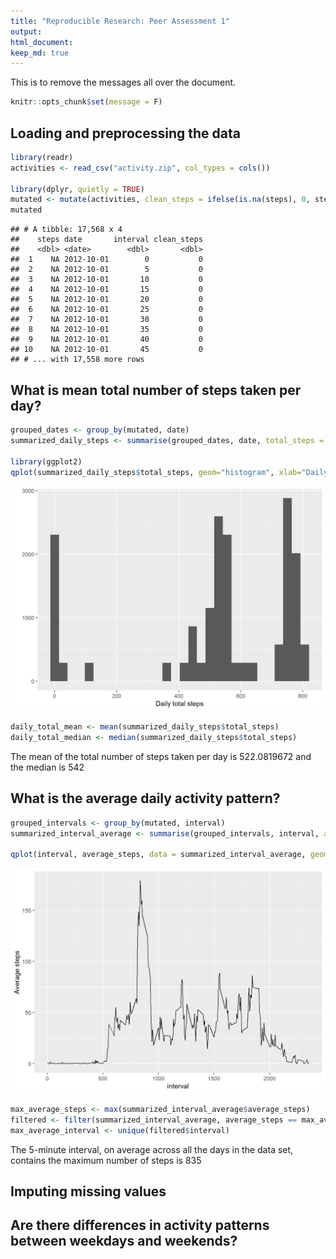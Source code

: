 ```yaml
---
title: "Reproducible Research: Peer Assessment 1"
output: 
html_document:
keep_md: true
---
```


This is to remove the messages all over the document.

```r
knitr::opts_chunk$set(message = F)
```


## Loading and preprocessing the data

```r
library(readr)
activities <- read_csv("activity.zip", col_types = cols())

library(dplyr, quietly = TRUE)
mutated <- mutate(activities, clean_steps = ifelse(is.na(steps), 0, steps))
mutated
```

```
## # A tibble: 17,568 x 4
##    steps date       interval clean_steps
##    <dbl> <date>        <dbl>       <dbl>
##  1    NA 2012-10-01        0           0
##  2    NA 2012-10-01        5           0
##  3    NA 2012-10-01       10           0
##  4    NA 2012-10-01       15           0
##  5    NA 2012-10-01       20           0
##  6    NA 2012-10-01       25           0
##  7    NA 2012-10-01       30           0
##  8    NA 2012-10-01       35           0
##  9    NA 2012-10-01       40           0
## 10    NA 2012-10-01       45           0
## # ... with 17,558 more rows
```


## What is mean total number of steps taken per day?

```r
grouped_dates <- group_by(mutated, date)
summarized_daily_steps <- summarise(grouped_dates, date, total_steps = max(clean_steps))

library(ggplot2)
qplot(summarized_daily_steps$total_steps, geom="histogram", xlab="Daily total steps") 
```

<img src="PA1_template_files/figure-html/statistics_per_day-1.png" width="672" />

```r
daily_total_mean <- mean(summarized_daily_steps$total_steps)
daily_total_median <- median(summarized_daily_steps$total_steps)
```
The mean of the total number of steps taken per day is 522.0819672 and the median is 542

## What is the average daily activity pattern?




```r
grouped_intervals <- group_by(mutated, interval)
summarized_interval_average <- summarise(grouped_intervals, interval, average_steps = mean(clean_steps))

qplot(interval, average_steps, data = summarized_interval_average, geom="path", ylab="Average steps") 
```

<img src="PA1_template_files/figure-html/average_interval_steps-1.png" width="672" />

```r
max_average_steps <- max(summarized_interval_average$average_steps)
filtered <- filter(summarized_interval_average, average_steps == max_average_steps)
max_average_interval <- unique(filtered$interval)
```
The 5-minute interval, on average across all the days in the data set, contains the maximum number of steps is 835

## Imputing missing values



## Are there differences in activity patterns between weekdays and weekends?
